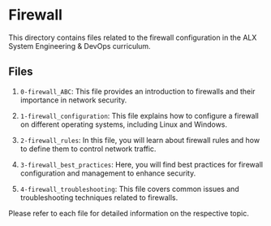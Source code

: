 # Firewall

This directory contains files related to the firewall configuration in the ALX System Engineering & DevOps curriculum.

## Files

1. `0-firewall_ABC`: This file provides an introduction to firewalls and their importance in network security.

2. `1-firewall_configuration`: This file explains how to configure a firewall on different operating systems, including Linux and Windows.

3. `2-firewall_rules`: In this file, you will learn about firewall rules and how to define them to control network traffic.

4. `3-firewall_best_practices`: Here, you will find best practices for firewall configuration and management to enhance security.

5. `4-firewall_troubleshooting`: This file covers common issues and troubleshooting techniques related to firewalls.

Please refer to each file for detailed information on the respective topic.
